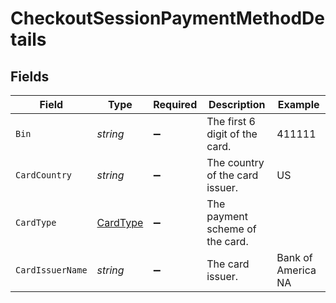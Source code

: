 # CheckoutSessionPaymentMethodDetails


## Fields

| Field                                           | Type                                            | Required                                        | Description                                     | Example                                         |
| ----------------------------------------------- | ----------------------------------------------- | ----------------------------------------------- | ----------------------------------------------- | ----------------------------------------------- |
| `Bin`                                           | *string*                                        | :heavy_minus_sign:                              | The first 6 digit of the card.                  | 411111                                          |
| `CardCountry`                                   | *string*                                        | :heavy_minus_sign:                              | The country of the card issuer.                 | US                                              |
| `CardType`                                      | [CardType](../../Models/Components/CardType.md) | :heavy_minus_sign:                              | The payment scheme of the card.                 |                                                 |
| `CardIssuerName`                                | *string*                                        | :heavy_minus_sign:                              | The card issuer.                                | Bank of America NA                              |
